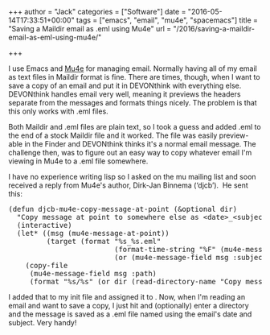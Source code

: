 +++
author = "Jack"
categories = ["Software"]
date = "2016-05-14T17:33:51+00:00"
tags = ["emacs", "email", "mu4e", "spacemacs"]
title = "Saving a Maildir email as .eml using Mu4e"
url = "/2016/saving-a-maildir-email-as-eml-using-mu4e/"

+++

I use Emacs and [Mu4e][1] for managing email. Normally having all of my email as text files in Maildir format is fine. There are times, though, when I want to save a copy of an email and put it in DEVONthink with everything else. DEVONthink handles email very well, meaning it previews the headers separate from the messages and formats things nicely. The problem is that this only works with .eml files.

Both Maildir and .eml files are plain text, so I took a guess and added .eml to the end of a stock Maildir file and it worked. The file was easily preview-able in the Finder and DEVONthink thinks it's a normal email message. The challenge then, was to figure out an easy way to copy whatever email I'm viewing in Mu4e to a .eml file somewhere.

I have no experience writing lisp so I asked on the mu mailing list and soon received a reply from Mu4e's author, Dirk-Jan Binnema (‘djcb’).  He sent this:

<pre class="lang:lisp decode:true ">(defun djcb-mu4e-copy-message-at-point (&optional dir)
  "Copy message at point to somewhere else as &lt;date&gt;_&lt;subject&gt;.eml."
  (interactive)
  (let* ((msg (mu4e-message-at-point))
         (target (format "%s_%s.eml"
                         (format-time-string "%F" (mu4e-message-field msg :date))
                         (or (mu4e-message-field msg :subject) "No subject"))))
    (copy-file
     (mu4e-message-field msg :path)
     (format "%s/%s" (or dir (read-directory-name "Copy message to: ")) target) 1)))
</pre>

I added that to my init file and assigned it to <F5>. Now, when I'm reading an email and want to save a copy, I just hit <F5> and (optionally) enter a directory and the message is saved as a .eml file named using the email's date and subject. Very handy!

 [1]: http://www.djcbsoftware.nl/code/mu/mu4e.html